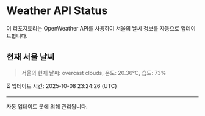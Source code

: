 
# Weather API Status

이 리포지토리는 OpenWeather API를 사용하여 서울의 날씨 정보를 자동으로 업데이트합니다.

## 현재 서울 날씨
> 서울의 현재 날씨: overcast clouds, 온도: 20.36°C, 습도: 73%

⏳ 업데이트 시간: 2025-10-08 23:24:26 (UTC)

---
자동 업데이트 봇에 의해 관리됩니다.
